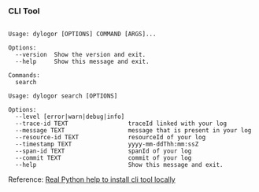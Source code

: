 ### CLI Tool

```shell

Usage: dylogor [OPTIONS] COMMAND [ARGS]...

Options:
  --version  Show the version and exit.
  --help     Show this message and exit.

Commands:
  search
```

```shell
Usage: dylogor search [OPTIONS]

Options:
  --level [error|warn|debug|info]
  --trace-id TEXT                 traceId linked with your log
  --message TEXT                  message that is present in your log
  --resource-id TEXT              resourceId of your log
  --timestamp TEXT                yyyy-mm-ddThh:mm:ssZ
  --span-id TEXT                  spanId of your log
  --commit TEXT                   commit of your log
  --help                          Show this message and exit.

```

Reference: [Real Python help to install cli tool locally](https://realpython.com/python-click/#preparing-a-click-app-for-installation-and-use)